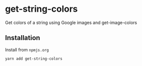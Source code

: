 # get-string-colors

Get colors of a string using Google images and get-image-colors

## Installation

Install from `npmjs.org`
```
yarn add get-string-colors
```

